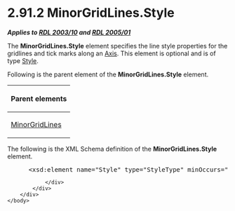 <html dir="LTR" xmlns:mshelp="http://msdn.microsoft.com/mshelp" xmlns:ddue="http://ddue.schemas.microsoft.com/authoring/2003/5" xmlns:xlink="http://www.w3.org/1999/xlink" xmlns:tool="http://www.microsoft.com/tooltip">
    <head>
        <meta http-equiv="Content-Type" content="text/html; CHARSET=utf-8"></meta>
        <meta name="save" content="history"></meta>
        <title>2.91.2 MinorGridLines.Style</title>
        <xml>
            <mshelp:toctitle title="2.91.2 MinorGridLines.Style"></mshelp:toctitle>
            <mshelp:rltitle title="[MS-RDL]: MinorGridLines.Style"></mshelp:rltitle>
            <mshelp:keyword index="A" term="0da4ab38-6255-4c36-a3cd-6420b216efed"></mshelp:keyword>
            <mshelp:attr name="DCSext.ContentType" value="open specification"></mshelp:attr>
            <mshelp:attr name="AssetID" value="0da4ab38-6255-4c36-a3cd-6420b216efed"></mshelp:attr>
            <mshelp:attr name="TopicType" value="kbRef"></mshelp:attr>
            <mshelp:attr name="DCSext.Title" value="[MS-RDL]: MinorGridLines.Style" />
        </xml>
    </head>
    <body>
        <div id="header">
            <h1 class="heading">2.91.2 MinorGridLines.Style</h1>
        </div>
        <div id="mainSection">
            <div id="mainBody">
                <div id="allHistory" class="saveHistory"></div>
                <div id="sectionSection0" class="section" name="collapseableSection">
                    

<p><b><i>Applies to </i></b><a href="a7e2ad00-07c8-4f6d-80ab-3ad55df7b233.htm"><b><i>RDL 2003/10</i></b></a><b>
<i>and </i></b><a href="3ebe2912-4958-4832-b391-cad1f5e13338.htm"><b><i>RDL 2005/01</i></b></a></p>

<p>The <b>MinorGridLines.Style</b> element specifies the line
style properties for the gridlines and tick marks along an <a href="2bfb943e-7cfe-41c1-baa4-5739a99a341b.htm">Axis</a>. This element is
optional and is of type <a href="ea446209-9c6a-46ce-b472-fae8b8350b37.htm">Style</a>.</p>

<p>Following is the parent element of the <b>MinorGridLines.Style</b>
element.</p>

<table>
 <thead>
  <tr>
   <th>
   <p>Parent elements</p>
   </th>
  </tr>
 </thead>
 <tr>
  <td>
  <p><a href="d6ddf84e-0e5d-4303-bd24-9aaf775b91d0.htm">MinorGridLines</a></p>
  </td>
 </tr>
</table>

<p>The following is the XML Schema definition of the <b>MinorGridLines.Style</b>
element.</p>

<dl>
<dd>
<div><pre> &lt;xsd:element name=&quot;Style&quot; type=&quot;StyleType&quot; minOccurs=&quot;0&quot; /&gt;
</pre></div>
</dd></dl>


                </div>
            </div>
        </div>
    </body>
</html>